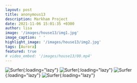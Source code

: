 ```yaml
---
layout: post
title: anonymous13
description: Markham Project
date: 2021-11-06 15:01:35 +0300
author: lisa
image: '/images/house13/img1.jpg'
image_caption: ' '
highlight_image: '/images/house13/img2.jpg'
tags: [Aurora]
featured: true
# video_embed: '/images/house13/00.mp4'
---
```


![Surfer]({{site.baseurl}}/images/house13/img3.jpg){:loading="lazy"}
![Surfer]({{site.baseurl}}/images/house13/img4.jpg){:loading="lazy"}
![Surfer]({{site.baseurl}}/images/house13/img5.jpg){:loading="lazy"}
![Surfer]({{site.baseurl}}/images/house13/img6.jpg){:loading="lazy"}
<!-- ![Surfer]({{site.baseurl}}/images/house13/img7.jpg){:loading="lazy"}
![Surfer]({{site.baseurl}}/images/house13/img8.jpg){:loading="lazy"} -->
